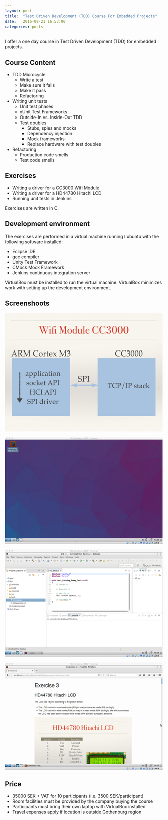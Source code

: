 ```yaml
---
layout: post
title:  "Test Driven Development (TDD) Course For Embedded Projects"
date:   2016-09-21 16:53:00
categories: posts
---
```


I offer a one day course in Test Driven Development (TDD) for embedded projects.

## Course Content

* TDD Microcycle
  * Write a test
  * Make sure it fails
  * Make it pass
  * Refactoring
* Writing unit tests
  * Unit test phases
  * xUnit Test Frameworks
  * Outside-In vs. Inside-Out TDD
  * Test doubles
    * Stubs, spies and mocks
    * Dependency injection
    * Mock frameworks
    * Replace hardware with test doubles
* Refactoring
  * Production code smells
  * Test code smells

## Exercises

* Writing a driver for a CC3000 Wifi Module
* Writing a driver for a HD44780 Hitachi LCD
* Running unit tests in Jenkins

Exercises are written in C.

## Development environment

The exercises are performed in a virtual machine running Lubuntu with the following software installed:

* Eclipse IDE
* gcc compiler
* Unity Test Framework
* CMock Mock Framework
* Jenkins continuous integration server

VirtualBox must be installed to run the virtual machine. VirtualBox minimizes work with setting up the development environment.

## Screenshoots

![](/assets/tdd_course_embedded/tdd_course_presentation_cc3000.png)

![](/assets/tdd_course_embedded/tdd_course_virtual_machine_start.png)

![](/assets/tdd_course_embedded/tdd_course_virtual_machine_eclipse.png)

![](/assets/tdd_course_embedded/tdd_course_virtual_machine_exercise_3.png)

## Price

* 35000 SEK + VAT for 10 participants (i.e. 3500 SEK/participant)
* Room facilities must be provided by the company buying the course  
* Participants must bring their own laptop with VirtualBox installed
* Travel expenses apply if location is outside Gothenburg region
